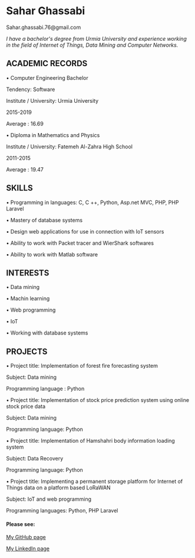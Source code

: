 
<h1>Sahar Ghassabi</h1>    
Sahar.ghassabi.76@gmail.com 
 
_I have a bachelor's degree from Urmia University and  experience working in the field of Internet of Things, Data Mining and Computer Networks._                                          
 
                                                                                                                  
<h2>ACADEMIC RECORDS </h2>
 
•	Computer Engineering Bachelor 

   Tendency: Software 

   Institute / University: Urmia University 

   2015-2019 

   Average : 16.69 
 
 
•	Diploma in Mathematics and Physics 

  Institute / University: Fatemeh Al-Zahra High School 

  2011-2015 

  Average : 19.47 
 
 
 
<h2>SKILLS</h2>
 
•	Programming in languages: C, C ++, Python, Asp.net MVC, PHP, PHP Laravel 

•	Mastery of database systems 

•	Design web applications for use in connection with IoT sensors 

•	Ability to work with Packet tracer and WierShark softwares 

•	Ability to work with Matlab software 
 
 
<h2>INTERESTS </h2>
 
•	Data mining 

•	Machin learning 

•	Web programming 

•	IoT 

•	Working with database systems 
 
 
 
<h2>PROJECTS 	</h2> 
 
•	Project title: Implementation of forest fire forecasting system 

   Subject: Data mining 
 
   Programming language : Python 
 
•	Project title: Implementation of stock price prediction system using online stock price data 

   Subject: Data mining 
 
   Programming language: Python 
 
•	Project title: Implementation of Hamshahri body information loading system 

   Subject: Data Recovery 

   Programming language: Python 
 
•	Project title: Implementing a permanent storage platform for Internet of Things data on a platform based LoRaWAN 

  Subject: IoT and web programming 
 
  Programming languages: Python, PHP Laravel 
 
 <h4>Please see:</h4>

[My GitHub page](https://github.com/saharyi)
 
[My LinkedIn page](https://www.linkedin.com/in/sahar-ghassabi-676722183)





